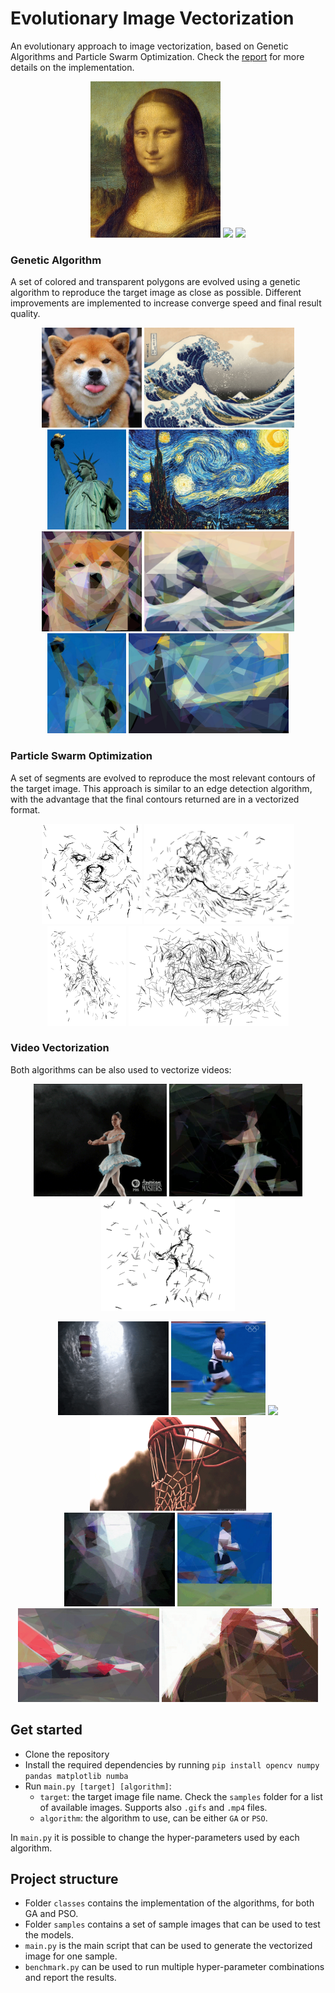 # Evolutionary Image Vectorization

An evolutionary approach to image vectorization, based on Genetic Algorithms and Particle Swarm Optimization. Check the [report](./report.pdf) for more details on the implementation.

<div align="center">
    <img src="samples/mona_lisa.jpg" height="250"/>
    <img src="results/images/GA_mona_lisa.gif" height="250"/>
    <img src="results/images/PSO_mona_lisa.gif" height="250"/>
</div>


### Genetic Algorithm
A set of colored and transparent polygons are evolved using a genetic algorithm to reproduce the target image as close as possible. Different improvements are implemented to increase converge speed and final result quality.

<div align="center">
    <img src="samples/dog.jpg" height="160"/>
    <img src="samples/wave.jpg" height="160"/>
    <img src="samples/liberty_statue.jpg" height="160"/>
    <img src="samples/starry_night.jpg" height="160"/>
</div>
<div align="center">
    <img src="results/images/GA_dog.jpg" height="160"/>
    <img src="results/images/GA_wave.jpg" height="160"/>
    <img src="results/images/GA_liberty_statue.jpg" height="160"/>
    <img src="results/images/GA_starry_night.jpg" height="160"/>
</div>

### Particle Swarm Optimization
A set of segments are evolved to reproduce the most relevant contours of the target image. This approach is similar to an edge detection algorithm, with the advantage that the final contours returned are in a vectorized format. 

 
<div align="center">
    <img src="results/images/PSO_dog.jpg" height="160"/>
    <img src="results/images/PSO_wave.jpg" height="160"/>
    <img src="results/images/PSO_liberty_statue.jpg" height="160"/>
    <img src="results/images/PSO_starry_night.jpg" height="160"/>
</div>

### Video Vectorization
Both algorithms can be also used to vectorize videos:


<div align="center">
    <img src="samples/dancer.gif" height="180"/>
    <img src="results/images/GA_dancer.gif" height="180"/>
    <img src="results/images/PSO_dancer.gif" height="180"/>
</div>

<p></p>

<div align="center">
    <img src="samples/parachute.gif" height="150"/>
    <img src="samples/run.gif" height="150"/>
    <img src="samples/cars.gif" height="150"/>
    <img src="samples/basket.gif" height="150" width="250"/>
</div>

<div align="center">
    <img src="results/images/GA_parachute.gif" height="150"/>
    <img src="results/images/GA_run.gif" height="150"/>
    <img src="results/images/GA_cars.gif" height="150"/>
    <img src="results/images/GA_basket.gif" height="150" width="250"/>
</div>

## Get started
- Clone the repository
- Install the required dependencies by running `pip install opencv numpy pandas matplotlib numba`
- Run `main.py [target] [algorithm]`:
    - `target`: the target image file name. Check the `samples` folder for a list of available images. Supports also `.gifs` and `.mp4` files.
    - `algorithm`: the algorithm to use, can be either `GA` or `PSO`.

In `main.py` it is possible to change the hyper-parameters used by each algorithm.

## Project structure
- Folder `classes` contains the implementation of the algorithms, for both GA and PSO.
- Folder `samples` contains a set of sample images that can be used to test the models.
- `main.py` is the main script that can be used to generate the vectorized image for one sample.
- `benchmark.py` can be used to run multiple hyper-parameter combinations and report the results.
